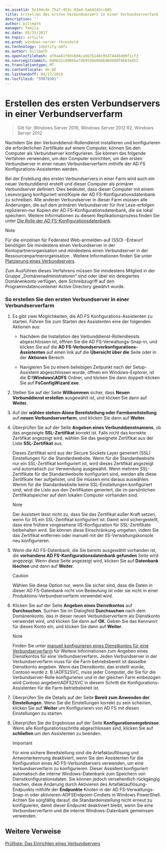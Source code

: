 ```yaml
---
ms.assetid: 5e334c4e-75a7-453c-83e8-5ab4243cc685
title: Erstellen des ersten Verbundservers in einer Verbundserverfarm
description: ''
author: billmath
manager: femila
ms.date: 05/31/2017
ms.topic: article
ms.prod: windows-server-threshold
ms.technology: identity-adfs
ms.author: billmath
ms.openlocfilehash: af0aa61f0d16d4ca567b140c95d74445d09f1cf3
ms.sourcegitcommit: 0d0b32c8986ba7db9536e0b8648d4ddf9b03e452
ms.translationtype: MT
ms.contentlocale: de-DE
ms.lasthandoff: 04/17/2019
ms.locfileid: "59879301"
---
```

# <a name="create-the-first-federation-server-in-a-federation-server-farm"></a>Erstellen des ersten Verbundservers in einer Verbundserverfarm

 >Gilt für: Windows Server 2016, Windows Server 2012 R2, Windows Server 2012

Nachdem Sie den Verbunddienst-Rollendienst installieren und konfigurieren die erforderlichen Zertifikate auf einem Computer, können Sie den Computer als Verbundserver konfigurieren. Sie können das folgende Verfahren verwenden, um den Computer einrichten, um den ersten Verbundserver in einer neuen Verbundserverfarm mithilfe der AD FS Konfigurations-Assistenten werden.  
  
Bei der Erstellung des ersten Verbundservers in einer Farm wird auch ein neuer Verbunddienst erstellt und dieser Computer als primärer Verbundserver definiert. Dies bedeutet, dass dieser Computer mit einem Lesevorgang konfiguriert wird\/Kopie der AD FS-Konfigurationsdatenbank zu schreiben. Alle anderen Verbundserver in dieser Farm müssen alle Änderungen, die auf dem primären Verbundserver für ihre Lese-erfolgen replizieren\-nur Kopien der AD FS-Konfigurationsdatenbank, die sie lokal speichern. Weitere Informationen zu diesem Replikationsprozess finden Sie unter [Die Rolle der AD FS-Konfigurationsdatenbank](../../ad-fs/technical-reference/The-Role-of-the-AD-FS-Configuration-Database.md).  
  
> [!NOTE]  
> Für die einzelnen für Federated Web\-anmelden\-auf \(SSO\) -Entwurf benötigen Sie mindestens einen Verbundserver in der Kontopartnerorganisation und mindestens einen Verbundserver in der Ressourcenpartnerorganisation . Weitere Informationen finden Sie unter [Platzierung eines Verbundservers](https://technet.microsoft.com/library/dd807127.aspx).  
  
Zum Ausführen dieses Verfahrens müssen Sie mindestens Mitglied in der Gruppe „Domänenadministratoren“ sind oder über ein delegiertes Domänenkonto verfügen, dem Schreibzugriff auf den Programmdatenconteiner Active Directory gewährt wurde.  
  
### <a name="to-create-the-first-federation-server-in-a-federation-server-farm"></a>So erstellen Sie den ersten Verbundserver in einer Verbundserverfarm  
  
1.  Es gibt zwei Möglichkeiten, die AD FS Konfigurations-Assistenten zu starten. Führen Sie zum Starten des Assistenten eine der folgenden Aktionen aus:  
  
    -   Nachdem die Installation des Verbunddienst-Rollendiensts abgeschlossen ist, öffnen Sie die AD FS-Verwaltungs-Snap\-in, und klicken Sie auf die **AD FS-Verbundserverkonfigurations-Assistenten** auf einen link auf die **Übersicht über die** Seite oder in der **Aktionen** Bereich.  
  
    -   Navigieren Sie zu einem beliebigen Zeitpunkt nach der Setup-Assistent abgeschlossen wurde, öffnen ein Windows-Explorer, ist die **C:\\Windows\\ADFS** Ordner, und klicken Sie dann doppelt\-klicken Sie auf **FsConfigWizard.exe**.  
  
2.  Stellen Sie auf der Seite **Willkommen** sicher, dass **Neuen Verbunddienst erstellen** ausgewählt ist, und klicken Sie dann auf **Weiter**.  
  
3.  Auf der **wählen stehen\-Alone Bereitstellung oder Farmbereitstellung** auf **neuen Verbundserverfarm**, und klicken Sie dann auf **Weiter**.  
  
4.  Überprüfen Sie auf der Seite **Angeben eines Verbunddienstnamens**, ob das angezeigte **SSL-Zertifikat** korrekt ist. Falls nicht das korrekte Zertifikat angezeigt wird, wählen Sie das geeignete Zertifikat aus der Liste **SSL-Zertifikat** aus.  
  
    Dieses Zertifikat wird aus der Secure Sockets Layer generiert \(SSL\) Einstellungen für die Standardwebsite. Wenn für die Standardwebsite nur ein SSL-Zertifikat konfiguriert ist, wird dieses Zertifikat angezeigt und automatisch zur Verwendung ausgewählt. Wenn mehrere SSL-Zertifikate für die Standardwebsite konfiguriert sind, werden alle diese Zertifikate hier aufgelistet, und Sie müssen eins daraus auswählen. Wemm für die Standardwebsite keine SSL-Einstellungen konfiguriert sind, wird die Liste aus den Zertifikaten generiert, die im persönlichen Zertifikatspeicher auf dem lokalen Computer vorhanden sind.  
  
    > [!NOTE]  
    > Der Assistent lässt nicht zu, dass Sie das Zertifikat außer Kraft setzen, wenn für IIS ein SSL-Zertifikat konfiguriert ist. Damit wird sichergestellt, dass eine frühere vorgesehene IIS-Konfiguration für SSL-Zertifikate beibehalten wird. Sie können diese Einschränkung umgehen, indem Sie das Zertifikat entfernen oder manuell mit der IIS-Verwaltungskonsole neu konfigurieren.  
  
5.  Wenn die AD FS-Datenbank, die Sie bereits ausgewählt vorhanden ist, die **vorhandene AD FS-Konfigurationsdatenbank gefunden** Seite wird angezeigt. Wenn diese Seite angezeigt wird, klicken Sie auf **Datenbank löschen** und dann auf **Weiter**.  
  
    > [!CAUTION]  
    > Wählen Sie diese Option nur, wenn Sie sicher sind, dass die Daten in dieser AD FS-Datenbank nicht von Bedeutung ist oder sie nicht in einer Produktions-Verbundserverfarm verwendet wird.  
  
6.  Klicken Sie auf der Seite **Angeben eines Dienstkontos** auf **Durchsuchen**. Suchen Sie im Dialogfeld **Durchsuchen** nach dem Domänenkonto, das in dieser neuen Verbundserverfarm als Dienstkonto verwendet wird, und klicken Sie dann auf **OK**. Geben Sie das Kennwort für dieses Konto ein, und klicken Sie dann auf **Weiter**.  
  
    > [!NOTE]  
    > Finden Sie unter [manuell konfigurieren eines Dienstkontos für eine Verbundserverfarm](Manually-Configure-a-Service-Account-for-a-Federation-Server-Farm.md) für Weitere Informationen zum Angeben eines Dienstkontos für eine Verbundserverfarm. Jeden Verbundserver in der Verbundserverfarm muss für die Farm betriebsbereit ist dasselbe Dienstkonto angeben. Wenn das Dienstkonto, das erstellt wurde, Contoso wurde z. B.\\ADFS2SVC, muss jeder Computer, die Sie für die Verbundserver-Rolle konfigurieren und in der gleichen Farm einbezogen wird Contoso angeben\\ADFS2SVC in diesem Schritt die Konfigurations-Assistenten für die Farm betriebsbereit ist.  
  
7.  Überprüfen Sie die Details auf der Seite **Bereit zum Anwenden der Einstellungen**. Wenn Sie die Einstellungen korrekt zu sein scheinen, klicken Sie auf **Weiter** um Konfigurieren von AD FS mit diesen Einstellungen zu starten.  
  
8.  Überprüfen Sie die Ergebnisse auf der Seite **Konfigurationsergebnisse**. Wenn alle Konfigurationsschritte abgeschlossen sind, klicken Sie auf **schließen** um den Assistenten zu beenden.  
  
    > [!IMPORTANT]  
    > Für eine sichere Bereitstellung sind die Artefaktauflösung und Antworterkennung deaktiviert, wenn Sie den Assistenten für die Konfiguration eines AD FS-Verbundservers verwenden, um eine Verbundserverfarm zu konfigurieren. Dieser Assistent konfiguriert automatisch die interne Windows-Datenbank zum Speichern von Dienstkonfigurationsdaten. Sie können jedoch versehentlich rückgängig machen, diese Änderung durch Aktivieren des Artefaktauflösung-Endpunkts mithilfe der **Endpunkte** Knoten in der AD FS-Verwaltungs-Snap\-in oder aktivieren\-ADFSEndpoint-Cmdlets in Windows PowerShell. Achten Sie sorgfältig darauf, die Standardeinstellung nicht erneut zu konfiguieren, damit dieser Endpunkt deaktiviert bleibt, wenn Sie eine Verbundserverfarm und die interne Windows-Datenbank gemeinsam verwenden.  
  
## <a name="additional-references"></a>Weitere Verweise  
[Prüfliste: Das Einrichten eines Verbundservers](Checklist--Setting-Up-a-Federation-Server.md)  
  

